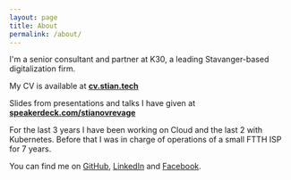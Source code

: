 ```yaml
---
layout: page
title: About
permalink: /about/
---
```


I'm a senior consultant and partner at K30, a leading Stavanger-based digitalization firm.

My CV is available at <strong><a href="https://cv.stian.tech/">cv.stian.tech</a></strong>

Slides from presentations and talks I have given at <strong><a href="https://speakerdeck.com/stianovrevage">speakerdeck.com/stianovrevage</a></strong>

For the last 3 years I have been working on Cloud and the last 2 with Kubernetes. Before that I was in charge of operations of a small FTTH ISP for 7 years.

You can find me on [GitHub](https://github.com/StianOvrevage), [LinkedIn](https://www.linkedin.com/in/stianovrevage/) and [Facebook](https://www.facebook.com/stian.ovrevage).
